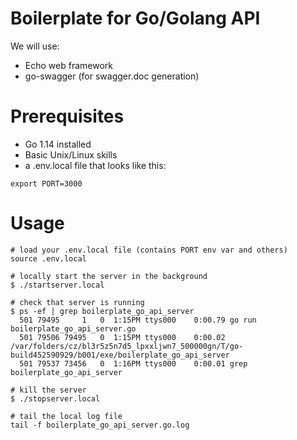 # Boilerplate for Go/Golang API

We will use:

- Echo web framework
- go-swagger (for swagger.doc generation)

# Prerequisites

- Go 1.14 installed
- Basic Unix/Linux skills
- a .env.local file that looks like this:

```
export PORT=3000
```

# Usage

```
# load your .env.local file (contains PORT env var and others)
source .env.local

# locally start the server in the background
$ ./startserver.local

# check that server is running
$ ps -ef | grep boilerplate_go_api_server
  501 79495     1   0  1:15PM ttys000    0:00.79 go run boilerplate_go_api_server.go
  501 79506 79495   0  1:15PM ttys000    0:00.02 /var/folders/cz/bl3r5z5n7d5_lpxxljwn7_500000gn/T/go-build452590929/b001/exe/boilerplate_go_api_server
  501 79537 73456   0  1:16PM ttys000    0:00.01 grep boilerplate_go_api_server

# kill the server 
$ ./stopserver.local

# tail the local log file
tail -f boilerplate_go_api_server.go.log
```

